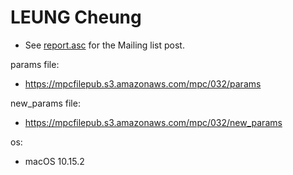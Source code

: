 # LEUNG Cheung
* See [report.asc](./report.asc) for the Mailing list post.

params file:
* https://mpcfilepub.s3.amazonaws.com/mpc/032/params

new_params file:
* https://mpcfilepub.s3.amazonaws.com/mpc/032/new_params

os: 
* macOS 10.15.2
